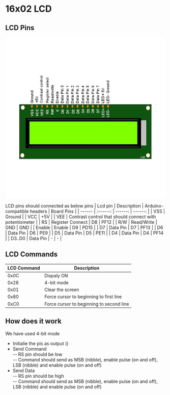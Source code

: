 # 16x02 LCD
## LCD Pins
![](image/lcd16x2.png)

LCD pins should connected as below pins
| Lcd pin | Description |  Arduino-compatible headers |  Board Pins |
| ------ | :------: | ------: | ------: |
| VSS | Ground |
| VCC | +5V |
| VEE | Contrast control that should connect with potentiometer |
| RS | Register Connect | D8 | PF12 |
| R/W | Read/Write | GND | GND |
| Enable | Enable | D9 | PD15 |
| D7 | Data Pin | D7 | PF13 |
| D6 | Data Pin | D6 | PE9 |
| D5 | Data Pin | D5 | PE11 |
| D4 | Data Pin | D4 | PF14 |
| D3..D0 | Data Pin | - | - |

## LCD Commands
| LCD Command | Description |
| --- | ----------- |
| 0x0C | Dispaly ON |
| 0x28 | 4-bit mode |
| 0x01 | Clear the screen |
| 0x80 | Force cursor to beginning to first line |
| 0xC0 | Force cursor to beginning to second line |

## How does it work

We have used 4-bit mode
- Initialie the pis as output ()
- Send Command  
-- RS pin should be low  
-- Command should send as MSB (nibble), enable pulse (on and off), LSB (nibble) and enable pulse (on and off)  
- Send Data  
-- RS pin should be high  
-- Command should send as MSB (nibble), enable pulse (on and off), LSB (nibble) and enable pulse (on and off)  


